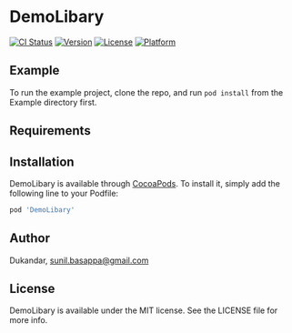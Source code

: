 # DemoLibary

[![CI Status](https://img.shields.io/travis/Dukandar/DemoLibary.svg?style=flat)](https://travis-ci.org/Dukandar/DemoLibary)
[![Version](https://img.shields.io/cocoapods/v/DemoLibary.svg?style=flat)](https://cocoapods.org/pods/DemoLibary)
[![License](https://img.shields.io/cocoapods/l/DemoLibary.svg?style=flat)](https://cocoapods.org/pods/DemoLibary)
[![Platform](https://img.shields.io/cocoapods/p/DemoLibary.svg?style=flat)](https://cocoapods.org/pods/DemoLibary)

## Example

To run the example project, clone the repo, and run `pod install` from the Example directory first.

## Requirements

## Installation

DemoLibary is available through [CocoaPods](https://cocoapods.org). To install
it, simply add the following line to your Podfile:

```ruby
pod 'DemoLibary'
```

## Author

Dukandar, sunil.basappa@gmail.com

## License

DemoLibary is available under the MIT license. See the LICENSE file for more info.
